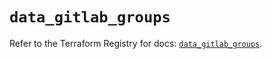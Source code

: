 # `data_gitlab_groups`

Refer to the Terraform Registry for docs: [`data_gitlab_groups`](https://registry.terraform.io/providers/gitlabhq/gitlab/18.1.0/docs/data-sources/groups).
